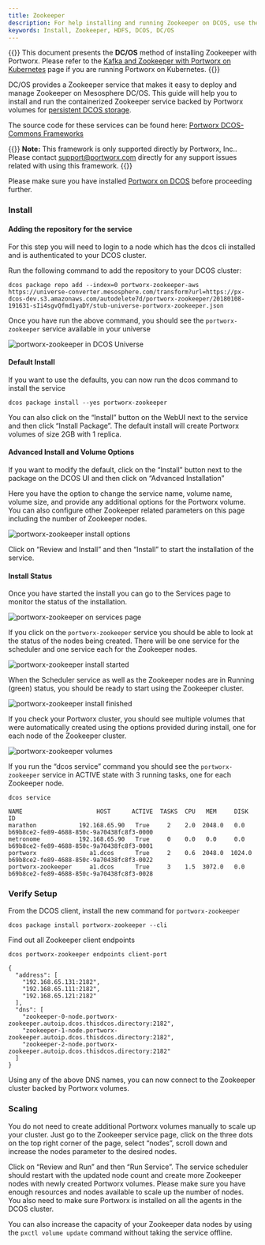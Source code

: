 ```yaml
---
title: Zookeeper
description: For help installing and running Zookeeper on DCOS, use the guide from Portworx! Achieve more with Portworx backing your cluster.
keywords: Install, Zookeeper, HDFS, DCOS, DC/OS
---
```


{{<info>}}
This document presents the **DC/OS** method of installing Zookeeper with Portworx. Please refer to the [Kafka and Zookeeper with Portworx on Kubernetes](/operations/operate-kubernetes/application-install-with-kubernetes/kafka-with-zookeeper) page if you are running Portworx on Kubernetes.
{{</info>}}

DC/OS provides a Zookeeper service that makes it easy to deploy and manage Zookeeper on Mesosphere DC/OS. This guide will help you to install and run the containerized Zookeeper service backed by Portworx volumes for [persistent DCOS storage](https://portworx.com/use-case/persistent-storage-dcos/).

The source code for these services can be found here: [Portworx DCOS-Commons Frameworks](https://github.com/portworx/dcos-commons)

{{<info>}}
**Note:**
This framework is only supported directly by Portworx, Inc.. Please contact support@portworx.com directly for any support issues related with using this framework.
{{</info>}}

Please make sure you have installed [Portworx on DCOS](/install-with-other/dcos) before proceeding further.

### Install

#### Adding the repository for the service

For this step you will need to login to a node which has the dcos cli installed and is authenticated to your DCOS cluster.

Run the following command to add the repository to your DCOS cluster:

```text
dcos package repo add --index=0 portworx-zookeeper-aws https://universe-converter.mesosphere.com/transform?url=https://px-dcos-dev.s3.amazonaws.com/autodelete7d/portworx-zookeeper/20180108-191631-sIi4sgvQfmd1yaDY/stub-universe-portworx-zookeeper.json
```

Once you have run the above command, you should see the `portworx-zookeeper` service available in your universe

![portworx-zookeeper in DCOS Universe](/img/dcos-portworx-zookeeper-universe.png)

#### Default Install

If you want to use the defaults, you can now run the dcos command to install the service

```text
dcos package install --yes portworx-zookeeper
```

You can also click on the “Install” button on the WebUI next to the service and then click “Install Package”. The default install will create Portworx volumes of size 2GB with 1 replica.

#### Advanced Install and Volume Options

If you want to modify the default, click on the “Install” button next to the package on the DCOS UI and then click on “Advanced Installation”

Here you have the option to change the service name, volume name, volume size, and provide any additional options for the Portworx volume. You can also configure other Zookeeper related parameters on this page including the number of Zookeeper nodes.

![portworx-zookeeper install options](/img/dcos-portworx-zookeeper-install-options.png)

Click on “Review and Install” and then “Install” to start the installation of the service.

#### Install Status

Once you have started the install you can go to the Services page to monitor the status of the installation.

![portworx-zookeeper on services page](/img/dcos-portworx-zookeeper-service.png)

If you click on the `portworx-zookeeper` service you should be able to look at the status of the nodes being created. There will be one service for the scheduler and one service each for the Zookeeper nodes.

![portworx-zookeeper install started](/img/dcos-portworx-zookeeper-started-install.png)

When the Scheduler service as well as the Zookeeper nodes are in Running \(green\) status, you should be ready to start using the Zookeeper cluster.

![portworx-zookeeper install finished](/img/dcos-portworx-zookeeper-finished-install.png)

If you check your Portworx cluster, you should see multiple volumes that were automatically created using the options provided during install, one for each node of the Zookeeper cluster.

![portworx-zookeeper volumes](/img/dcos-portworx-zookeeper-volume-list.png)

If you run the “dcos service” command you should see the `portworx-zookeeper` service in ACTIVE state with 3 running tasks, one for each Zookeeper node.

```text
dcos service
```

```output
NAME                     HOST      ACTIVE  TASKS  CPU   MEM     DISK   ID
marathon            192.168.65.90   True     2    2.0  2048.0   0.0    b69b8ce2-fe89-4688-850c-9a70438fc8f3-0000
metronome           192.168.65.90   True     0    0.0   0.0     0.0    b69b8ce2-fe89-4688-850c-9a70438fc8f3-0001
portworx               a1.dcos      True     2    0.6  2048.0  1024.0  b69b8ce2-fe89-4688-850c-9a70438fc8f3-0022
portworx-zookeeper     a1.dcos      True     3    1.5  3072.0   0.0    b69b8ce2-fe89-4688-850c-9a70438fc8f3-0028
```

### Verify Setup

From the DCOS client, install the new command for `portworx-zookeeper`

```text
dcos package install portworx-zookeeper --cli
```

Find out all Zookeeper client endpoints

```text
dcos portworx-zookeeper endpoints client-port
```

```output
{
  "address": [
    "192.168.65.131:2182",
    "192.168.65.111:2182",
    "192.168.65.121:2182"
  ],
  "dns": [
    "zookeeper-0-node.portworx-zookeeper.autoip.dcos.thisdcos.directory:2182",
    "zookeeper-1-node.portworx-zookeeper.autoip.dcos.thisdcos.directory:2182",
    "zookeeper-2-node.portworx-zookeeper.autoip.dcos.thisdcos.directory:2182"
  ]
}
```

Using any of the above DNS names, you can now connect to the Zookeeper cluster backed by Portworx volumes.

### Scaling

You do not need to create additional Portworx volumes manually to scale up your cluster. Just go to the Zookeeper service page, click on the three dots on the top right corner of the page, select “nodes”, scroll down and increase the nodes parameter to the desired nodes.

Click on “Review and Run” and then “Run Service”. The service scheduler should restart with the updated node count and create more Zookeeper nodes with newly created Portworx volumes. Please make sure you have enough resources and nodes available to scale up the number of nodes. You also need to make sure Portworx is installed on all the agents in the DCOS cluster.

You can also increase the capacity of your Zookeeper data nodes by using the `pxctl volume update` command without taking the service offline.
